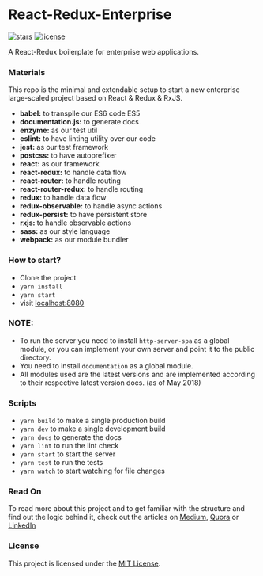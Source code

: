 # React-Redux-Enterprise

[![stars](https://img.shields.io/github/stars/Amin52J/React-Redux-Enterprise.svg?style=for-the-badge)](https://github.com/Amin52J/React-Redux-Enterprise/stargazers)
[![license](https://img.shields.io/github/license/Amin52J/React-Redux-Enterprise.svg?style=for-the-badge)](https://github.com/Amin52J/React-Redux-Enterprise/blob/master/LICENSE)

A React-Redux boilerplate for enterprise web applications.

### Materials

This repo is the minimal and extendable setup to start a new enterprise large-scaled project based on React & Redux & RxJS.

* **babel:** to transpile our ES6 code ES5
* **documentation.js:** to generate docs
* **enzyme:** as our test util
* **eslint:** to have linting utility over our code
* **jest:** as our test framework
* **postcss:** to have autoprefixer
* **react:** as our framework
* **react-redux:** to handle data flow
* **react-router:** to handle routing
* **react-router-redux:** to handle routing
* **redux:** to handle data flow
* **redux-observable:** to handle async actions
* **redux-persist:** to have persistent store
* **rxjs:** to handle observable actions
* **sass:** as our style language
* **webpack:** as our module bundler

### How to start?

* Clone the project
* `yarn install`
* `yarn start`
* visit [localhost:8080](http://127.0.0.1:8080)

### NOTE:

* To run the server you need to install `http-server-spa` as a global module, or you can implement your own server and point it to the public directory.
* You need to install `documentation` as a global module.
* All modules used are the latest versions and are implemented according to their respective latest version docs. (as of May 2018)

### Scripts

* `yarn build` to make a single production build
* `yarn dev` to make a single development build
* `yarn docs` to generate the docs
* `yarn lint` to run the lint check
* `yarn start` to start the server
* `yarn test` to run the tests
* `yarn watch` to start watching for file changes

### Read On

To read more about this project and to get familiar with the structure and find out the logic behind it, check out the articles on [Medium](https://medium.com/@a.jafari.90/how-to-start-an-enterprise-project-with-react-and-redux-563d73b61ef4), [Quora](https://amin52j.quora.com/How-to-start-an-enterprise-project-with-React-and-Redux) or [LinkedIn](https://www.linkedin.com/pulse/how-start-enterprise-project-react-andredux-amin-jafari/)

### License

This project is licensed under the [MIT License](https://github.com/Amin52J/React-Redux-Enterprise/blob/master/LICENSE).
